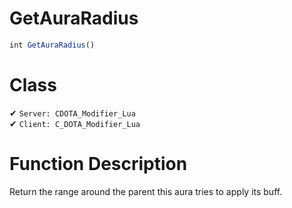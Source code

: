 # GetAuraRadius
```js
int GetAuraRadius()
```
# Class
✔ `Server: CDOTA_Modifier_Lua`  
✔ `Client: C_DOTA_Modifier_Lua`  

# Function Description
Return the range around the parent this aura tries to apply its buff.
